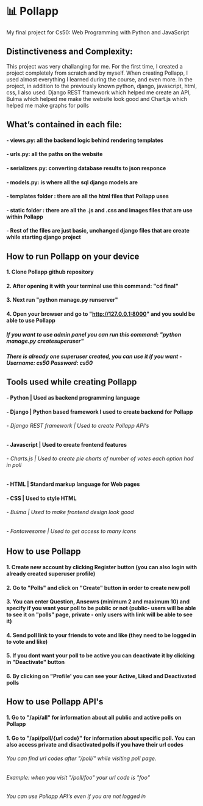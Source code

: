 # 📊 Pollapp
My final project for Cs50: Web Programming with Python and JavaScript

## Distinctiveness and Complexity:
This project was very challanging for me. For the first time, I created a project completely from scratch and by myself.
When creating Pollapp, I used almost everything I learned during the course, and even more. 
In the project, in addition to the previously known python, django, javascript, html, css, I also used: Django REST framework which helped me create an API, Bulma which helped me make the website look good and Chart.js which helped me make graphs for polls

## What’s contained in each file:

#### - views.py: all the backend logic behind rendering templates
#### - urls.py: all the paths on the website
#### - serializers.py: converting database results to json responce
#### - models.py: is where all the sql django models are
#### - templates folder : there are all the html files that Pollapp uses
#### - static folder : there are all the .js and .css and images files that are use within Pollapp
#### - Rest of the files are just basic, unchanged django files that are create while starting django project

## How to run Pollapp on your device

#### 1. Clone Pollapp github repository
#### 2. After opening it with your terminal use this command: "cd final"
#### 3. Next run "python manage.py runserver"
#### 4. Open your browser and go to "http://127.0.0.1:8000" and you sould be able to use Pollapp
##### If you want to use admin panel you can run this command: "python manage.py createsuperuser"
##### There is already one superuser created, you can use it if you want - Username: cs50  Password: cs50

## Tools used while creating Pollapp

#### - Python | Used as backend programming language
#### - Django | Python based framework I used to create backend for Pollapp
###### -     Django REST framework | Used to create Pollapp API's 
#### - Javascript | Used to create frontend features
###### -     Charts.js | Used to create pie charts of number of votes each option had in poll
#### - HTML | Standard markup language for Web pages
#### - CSS | Used to style HTML
###### -     Bulma | Used to make frontend design look good
###### -     Fontawesome | Used to get access to many icons


## How to use Pollapp

#### 1. Create new account by clicking Register button (you can also login with already created superuser profile)
#### 2. Go to "Polls" and click on "Create" button in order to create new poll
#### 3. You can enter Question, Ansewrs  (minimum 2 and maximum 10) and specify if you want your poll to be public or not (public- users will be able to see it on "polls" page, private - only users with link will be able to see it)
#### 4. Send poll link to your friends to vote and like (they need to be logged in to vote and like)
#### 5. If you dont want your poll to be active you can deactivate it by clicking in "Deactivate" button
#### 6. By clicking on "Profile' you can see your Active, Liked and Deactivated polls

## How to use Pollapp API's

#### 1. Go to "/api/all" for information about all public and active polls on Pollapp
#### 1. Go to "/api/poll/{url code}" for information about specific poll. You can also access private and disactivated polls if you have their url codes
###### You can find url codes after "/poll/" while visiting poll page.
###### Example: when you visit "/poll/foo" your url code is "foo"
###### You can use Pollapp API's even if you are not logged in 



